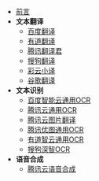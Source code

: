 * [前言](service/)
* **文本翻译**
	* [百度翻译](service/translate/baidu.md)
	* [有道翻译](service/translate/youdao.md)
	* [腾讯翻译君](service/translate/tencent.md)
	* [搜狗翻译](service/translate/sougou.md)
	* [彩云小译](service/translate/caiyun.md)
	* [谷歌翻译](service/translate/google.md)
* **文本识别**
	* [百度智能云通用OCR](service/ocr/baidu.md)
	* [腾讯云通用OCR](service/ocr/tencent.md)
	* [腾讯云图片翻译](service/ocr/tencentimagetranslate.md)
	* [腾讯优图通用OCR](service/ocr/tencentyoutu.md)
	* [有道智云通用OCR](service/ocr/youdao.md)
	* [搜狗深智OCR](service/ocr/sougou.md)
* **语音合成**
	* [腾讯云语音合成](service/tts/tencent.md)
